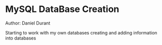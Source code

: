 # MySQL DataBase Creation

Author: Daniel Durant

Starting to work with my own databases creating and adding information into databases
